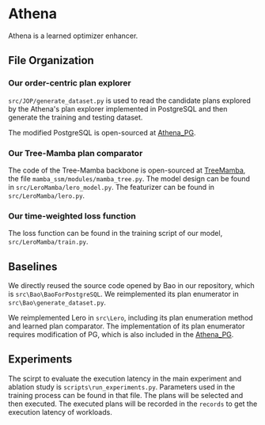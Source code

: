 # Athena

Athena is a learned optimizer enhancer.

## File Organization

### Our order-centric plan explorer

`src/JOP/generate_dataset.py` is used to read the candidate plans explored by the Athena's plan explorer implemented in PostgreSQL and then generate the training and testing dataset.

The modified PostgreSQL is open-sourced at [Athena_PG](https://github.com/HennyNile/Athena_PG).

### Our Tree-Mamba plan comparator

The code of the Tree-Mamba backbone is open-sourced at [TreeMamba](https://github.com/a858438680/TreeMamba), the file `mamba_ssm/modules/mamba_tree.py`.
The model design can be found in `src/LeroMamba/lero_model.py`.
The featurizer can be found in `src/LeroMamba/lero.py`.

### Our time-weighted loss function

The loss function can be found in the training script of our model, `src/LeroMamba/train.py`.

## Baselines

We directly reused the source code opened by Bao in our repository, which is `src\Bao\BaoForPostgreSQL`. We reimplemented its plan enumerator in `src\Bao\generate_dataset.py`.

We reimplemented Lero in `src\Lero`, including its plan enumeration method and learned plan comparator. The implementation of its plan enumerator requires modification of PG, which is also included in the [Athena_PG](https://github.com/NennyNile/Athena_PG).

## Experiments
The scirpt to evaluate the execution latency in the main experiment and ablation study is `scripts\run_experiments.py`. Parameters used in the training process can be found in that file. The plans will be selected and then executed. The executed plans will be recorded in the `records` to get the execution latency of workloads.
